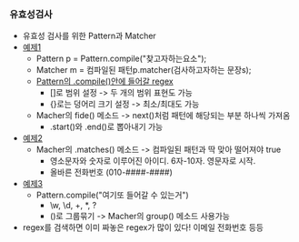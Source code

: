 ### 유효성검사
- 유효성 검사를 위한 Pattern과 Matcher
- [예제1](../ee/220811/src/Main.java)
  - Pattern p = Pattern.compile("찾고자하는요소");
  - Matcher m = 컴파일된 패턴p.matcher(검사하고자하는 문장s);
  - [Pattern의 .compile()안에 들어갈 regex](../ee/220811/src/Main2.java) 
    - \[\]로 범위 설정 -> 두 개의 범위 표현도 가능
    - \{\}로는 덩어리 크기 설정 -> 최소/최대도 가능
  - Macher의 fide() 메소드 -> next()처럼 패턴에 해당되는 부분 하나씩 가져옴
    - .start()와 .end()로 뽑아내기 가능
- [예제2](../ee/220811/src/Main3.java)
  - Macher의 .matches() 메소드 -> 컴파일된 패턴과 딱 맞아 떨어져야 true
    - 영소문자와 숫자로 이루어진 아이디. 6자-10자. 영문자로 시작.
    - 올바른 전화번호 (010-####-####)
- [예제3](../ee/220811/src/Main4.java)
  - Pattern.compile("여기또 들어갈 수 있는거")
    - \w, \d, +, *, ?
    - \(\)로 그룹묶기 -> Macher의 group() 메소드 사용가능
- regex를 검색하면 이미 짜놓은 regex가 많이 있다! 이메일 전화번호 등등
